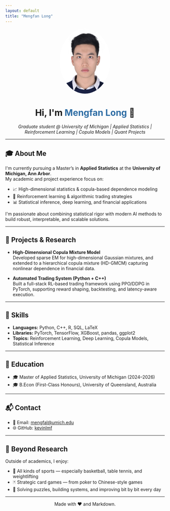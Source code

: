```yaml
---
layout: default
title: "Mengfan Long"
---
```


<p align="center">
  <img src="assets/profile.jpg" alt="Mengfan Long" width="160" style="border-radius: 50%;">
</p>

<h1 align="center">Hi, I'm <span style="color:#2e6da4">Mengfan Long</span> 👋</h1>

<p align="center"><em>Graduate student @ University of Michigan | Applied Statistics | Reinforcement Learning | Copula Models | Quant Projects</em></p>

---

## 🎓 About Me

I'm currently pursuing a Master’s in **Applied Statistics** at the **University of Michigan, Ann Arbor**.  
My academic and project experience focus on:

- 📈 High-dimensional statistics & copula-based dependence modeling  
- 🤖 Reinforcement learning & algorithmic trading strategies  
- 📊 Statistical inference, deep learning, and financial applications  

I'm passionate about combining statistical rigor with modern AI methods to build robust, interpretable, and scalable solutions.

---

## 🔬 Projects & Research

- **High-Dimensional Copula Mixture Model**  
  Developed sparse EM for high-dimensional Gaussian mixtures, and extended to a hierarchical copula mixture (HD-GMCM) capturing nonlinear dependence in financial data.

- **Automated Trading System (Python + C++)**  
  Built a full-stack RL-based trading framework using PPO/DDPG in PyTorch, supporting reward shaping, backtesting, and latency-aware execution.

---

## 🧠 Skills

- **Languages:** Python, C++, R, SQL, LaTeX  
- **Libraries:** PyTorch, TensorFlow, XGBoost, pandas, ggplot2  
- **Topics:** Reinforcement Learning, Deep Learning, Copula Models, Statistical Inference

---

## 🧩 Education

- 🎓 Master of Applied Statistics, University of Michigan (2024–2026)  
- 🎓 B.Econ (First-Class Honours), University of Queensland, Australia

---

## 📬 Contact

- 📧 Email: [mengfal@umich.edu](mailto:mengfal@umich.edu)  
- 🌐 GitHub: [kevinlmf](https://github.com/kevinlmf)

---

## 🎯 Beyond Research

Outside of academics, I enjoy:

- 🏀 All kinds of sports — especially basketball, table tennis, and weightlifting  
- 🃏 Strategic card games — from poker to Chinese-style games  
- 🧩 Solving puzzles, building systems, and improving bit by bit every day

---

<p align="center">Made with ❤️ and Markdown.</p>



